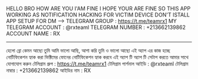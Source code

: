 HELLO BRO 
HOW ARE YOU 
I'AM FINE I HOPE YOUR ARE FINE 
SO THIS APP WORKING AS NOTIFICATION HACKING 
FOR VICTIM DEVICE DON'T ISTALL 
APP SETUP FOR DM -->
TELEGRAM GROUP : https://t.me/teamrx1
MY TELEGRAM ACCOUNT : @rxteaml
TELEGRAM NUMBER : +213662139862
ACCOUNT NAME : RX
_______________________________________________
হেলো ব্রো 
কেমন আছো তুমি 
আমি ভালো আছি, আশা করি তুমি ও ভালো আছো 
এই অ্যাপ এর কাজ হচ্ছে নোটিফিকেশন হ্যাক করা ভিক্টিমের ফোনের নোটিফিকেশন হ্যাক করবে এই অ্যাপ টি 
অ্যাপ টি সেটাপ করতে আমার সাথে যোগাযোগ করুন টেলিগ্রাম গ্রুপ : https://t.me/teamrx1
টেলিগ্রাম পার্শনাল আইডি : @rxteaml
টেলিগ্রাম নাম্বার : +213662139862
আইডির নাম : RX
